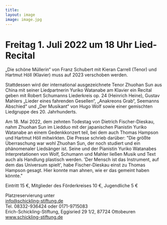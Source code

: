 ```yaml
---
title: 
layout: image
image: image.jpg
---
```

# Freitag 1. Juli 2022 um 18 Uhr Lied-Recital 

„Die schöne Müllerin“ von Franz Schubert mit Kieran Carrell (Tenor) und Hartmut Höll (Klavier) muss auf 2023 verschoben werden.   

Stattdessen wird der international ausgezeichnete Tenor Zhuohan Sun aus China mit seiner Liedpartnerin Yuriko Watanabe am Klavier ein Recital geben mit Robert Schumanns Liederkreis op. 24 (Heinrich Heine), Gustav Mahlers „Lieder eines fahrenden Gesellen“, „Anakreons Grab“, Seemanns Abschied“ und „Der Musikant“ von Hugo Wolf sowie einer gemischten Liedgruppe des 20. Jahrhunderts.  

Am 18. Mai 2022, dem zehnten Todestag von Dietrich Fischer-Dieskau, nahm Zhuohan Sun im Liedduo mit der japanischen Pianistin Yuriko Watanabe an einem Gedenkkonzert teil, bei dem auch Thomas Hampson und Hartmut Höll mitwirkten. Die Presse schrieb darüber: 
"Die größte Überraschung war wohl Zhuohan Sun, der noch studiert und ein phänomenaler Liedsänger ist. Seine und der Pianistin Yuriko Watanabes Interpretationen von Wolf, Schumann und Mahler ließen Musik und Text auch als Handlung plastisch werden. 'Der Mensch ist das Instrument, auf dem das Universum spielt', habe Fischer-Dieskau einst zu Thomas Hampson gesagt. Hier konnte man ahnen, wie er das gemeint haben könnte."
  

Eintritt 15 €, Mitglieder des Förderkreises 10 €, Jugendliche 5 €  
  
Platzreservierung unter  
info@schickling-stiftung.de  
Tel. 08332-936424 oder 0171-9715083  
Erich-Schickling-Stiftung, Eggisried 29 1/2, 87724 Ottobeuren  
www.schickling-stiftung.de


